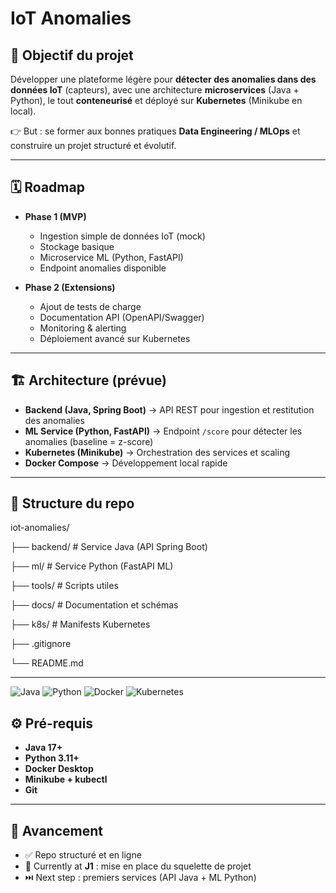 # IoT Anomalies

## 🚀 Objectif du projet
Développer une plateforme légère pour **détecter des anomalies dans des données IoT** (capteurs), avec une architecture **microservices** (Java + Python), le tout **conteneurisé** et déployé sur **Kubernetes** (Minikube en local).  

👉 But : se former aux bonnes pratiques **Data Engineering / MLOps** et construire un projet structuré et évolutif.  

---

## 🗓️ Roadmap
- **Phase 1 (MVP)**  
  - Ingestion simple de données IoT (mock)  
  - Stockage basique  
  - Microservice ML (Python, FastAPI)  
  - Endpoint anomalies disponible  

- **Phase 2 (Extensions)**  
  - Ajout de tests de charge  
  - Documentation API (OpenAPI/Swagger)  
  - Monitoring & alerting  
  - Déploiement avancé sur Kubernetes  

---

## 🏗️ Architecture (prévue)
- **Backend (Java, Spring Boot)** → API REST pour ingestion et restitution des anomalies  
- **ML Service (Python, FastAPI)** → Endpoint `/score` pour détecter les anomalies (baseline = z-score)  
- **Kubernetes (Minikube)** → Orchestration des services et scaling  
- **Docker Compose** → Développement local rapide  

---

## 📂 Structure du repo

iot-anomalies/

├── backend/ # Service Java (API Spring Boot)

├── ml/ # Service Python (FastAPI ML)

├── tools/ # Scripts utiles

├── docs/ # Documentation et schémas

├── k8s/ # Manifests Kubernetes

├── .gitignore

└── README.md

---

![Java](https://img.shields.io/badge/Java-17-blue)
![Python](https://img.shields.io/badge/Python-3.11-yellow)
![Docker](https://img.shields.io/badge/Docker-Desktop-blue)
![Kubernetes](https://img.shields.io/badge/Kubernetes-Minikube-lightblue)

## ⚙️ Pré-requis
- **Java 17+**
- **Python 3.11+**
- **Docker Desktop**
- **Minikube + kubectl**
- **Git**

---

## 📌 Avancement
- ✅ Repo structuré et en ligne  
- 🔄 Currently at **J1** : mise en place du squelette de projet  
- ⏭️ Next step : premiers services (API Java + ML Python)  







